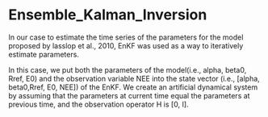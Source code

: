 # Ensemble_Kalman_Inversion

In our case to estimate the time series of the parameters for the model proposed by lasslop et al., 2010, EnKF was used as a way to iteratively estimate parameters. 

In this case, we put both the parameters of the model(i.e., alpha, beta0, Rref, E0) and the observation variable NEE into the state vector (i.e., [alpha, beta0,Rref, E0, NEE]) of the EnKF. We create an artificial dynamical system by assuming that the parameters at current time equal the parameters at previous time, and the observation operator H is [0, I].
